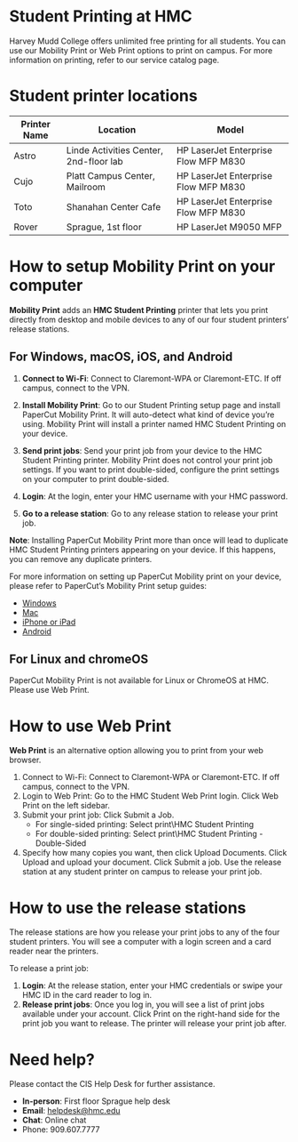 # Student Printing at HMC
Harvey Mudd College offers unlimited free printing for all students. You can use our Mobility Print or Web Print options to print on campus. For more information 
on printing, refer to our service catalog page.

# Student printer locations
|Printer Name|Location|Model|
| ----------- | ----------- |----------- |
| Astro | Linde Activities Center, 2nd-floor lab | HP LaserJet Enterprise Flow MFP M830|
|Cujo|Platt Campus Center, Mailroom|HP LaserJet Enterprise Flow MFP M830|
|Toto|Shanahan Center Cafe|HP LaserJet Enterprise Flow MFP M830|
|Rover|Sprague, 1st floor|HP LaserJet M9050 MFP|

# How to setup Mobility Print on your computer

**Mobility Print** adds an **HMC Student Printing** printer that lets you print directly from desktop and mobile devices to any of our four student printers’ release stations.

## For Windows, macOS, iOS, and Android

1. **Connect to Wi-Fi**: Connect to Claremont-WPA or Claremont-ETC. If off campus, connect to the VPN.

2. **Install Mobility Print**: Go to our Student Printing setup page and install PaperCut Mobility Print. It will auto-detect what kind of device you’re using. Mobility Print will install a printer named HMC Student Printing on your device.

3. **Send print jobs**: Send your print job from your device to the HMC Student Printing printer. Mobility Print does not control your print job settings. If you want to print double-sided, configure the print settings on your computer to print double-sided.

4. **Login**: At the login, enter your HMC username with your HMC password.

5. **Go to a release station**: Go to any release station to release your print job. 

**Note**: Installing PaperCut Mobility Print more than once will lead to duplicate HMC Student Printing printers appearing on your device. If this happens, you can remove any duplicate printers.

For more information on setting up PaperCut Mobility print on your device, please refer to PaperCut’s Mobility Print setup guides:
- [Windows](https://www.papercut.com/help/manuals/mobility-print/setting-up-a-device-mdns-dns/client-setup-windows/)
- [Mac](https://www.papercut.com/help/manuals/mobility-print/setting-up-a-device-mdns-dns/client-setup-macos/)
- [iPhone or iPad](https://www.papercut.com/help/manuals/mobility-print/setting-up-a-device-mdns-dns/client-setup-ios/)
- [Android](https://www.papercut.com/help/manuals/mobility-print/setting-up-a-device-mdns-dns/client-setup-android/)

## For Linux and chromeOS
PaperCut Mobility Print is not available for Linux or ChromeOS at HMC. Please use Web Print.

# How to use Web Print
**Web Print** is an alternative option allowing you to print from your web browser.

1. Connect to Wi-Fi: Connect to Claremont-WPA or Claremont-ETC. If off campus, connect to the VPN.
2. Login to Web Print: Go to the HMC Student Web Print login. Click Web Print on the left sidebar.
3. Submit your print job: Click Submit a Job.
   - For single-sided printing: Select print\HMC Student Printing
    - For double-sided printing: Select print\HMC Student Printing - Double-Sided
4. Specify how many copies you want, then click Upload Documents. Click Upload and upload your document. Click Submit a job. Use the release station at any student printer on campus to release your print job.

# How to use the release stations
The release stations are how you release your print jobs to any of the four student printers. You will see a computer with a login screen and a card reader near the printers.
 
To release a print job:
1. **Login**: At the release station, enter your HMC credentials or swipe your HMC ID in the card reader to log in.
2. **Release print jobs**: Once you log in, you will see a list of print jobs available under your account. Click Print on the right-hand side for the print job you want to release. The printer will release your print job after.

# Need help?
Please contact the CIS Help Desk for further assistance.
- **In-person**: First floor Sprague help desk
- **Email**: helpdesk@hmc.edu
- **Chat**: Online chat
- Phone: 909.607.7777
